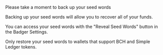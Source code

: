 Please take a moment to back up your seed words

Backing up your seed words will allow you to recover all of your funds.

You can access your seed words with the "Reveal Seed Words" button in the Badger Settings.

Only restore your seed words to wallets that support BCH and Simple Ledger tokens.